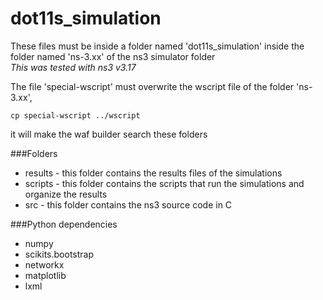 dot11s_simulation
=================

These files must be inside a folder named 'dot11s_simulation' inside the folder named 'ns-3.xx' of the ns3 simulator folder <br>
*This was tested with ns3 v3.17* <br>

The file 'special-wscript' must overwrite the wscript file of the folder 'ns-3.xx',<br>
```
cp special-wscript ../wscript
```
it will make the waf builder search these folders

###Folders

- results - this folder contains the results files of the simulations
- scripts - this folder contains the scripts that run the simulations and organize the results
- src - this folder contains the ns3 source code in C

###Python dependencies

- numpy
- scikits.bootstrap
- networkx
- matplotlib
- lxml

